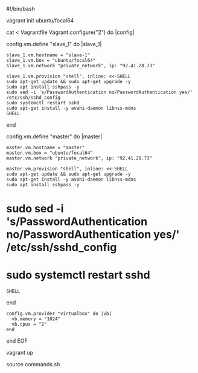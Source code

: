 #!/bin/bash

vagrant init ubuntu/focal64

cat <<EOF > Vagrantfile
Vagrant.configure("2") do |config|

config.vm.define "slave_1" do |slave_1|

    slave_1.vm.hostname = "slave-1"
    slave_1.vm.box = "ubuntu/focal64"
    slave_1.vm.network "private_network", ip: "92.41.28.73"

    slave_1.vm.provision "shell", inline: <<-SHELL
    sudo apt-get update && sudo apt-get upgrade -y
    sudo apt install sshpass -y
    sudo sed -i 's/PasswordAuthentication no/PasswordAuthentication yes/' /etc/ssh/sshd_config
    sudo systemctl restart sshd
    sudo apt-get install -y avahi-daemon libnss-mdns
    SHELL

end

config.vm.define "master" do |master|

    master.vm.hostname = "master"
    master.vm.box = "ubuntu/focal64"
    master.vm.network "private_network", ip: "92.41.28.73"

    master.vm.provision "shell", inline: <<-SHELL
    sudo apt-get update && sudo apt-get upgrade -y
    sudo apt-get install -y avahi-daemon libnss-mdns
    sudo apt install sshpass -y

# sudo sed -i 's/PasswordAuthentication no/PasswordAuthentication yes/' /etc/ssh/sshd_config

# sudo systemctl restart sshd

    SHELL

end

    config.vm.provider "virtualbox" do |vb|
      vb.memory = "1024"
      vb.cpus = "2"
    end

end
EOF

vagrant up

source commands.sh
